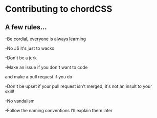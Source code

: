 # Contributing to chordCSS
## A few rules...
-Be cordial, everyone is always learning

-No JS it's just to wacko

-Don't be a jerk

-Make an issue if you don't want to code

and make a pull request if you do

-Don't be upset if your pull request isn't merged,
it's not an insult to your skill!

-No vandalism

-Follow the naming conventions I'll explain them later
